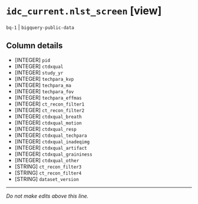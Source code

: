 # `idc_current.nlst_screen` [view]
`bq-1` | `bigquery-public-data`

## Column details
* [INTEGER]   `pid`
* [INTEGER]   `ctdxqual`
* [INTEGER]   `study_yr`
* [INTEGER]   `techpara_kvp`
* [INTEGER]   `techpara_ma`
* [INTEGER]   `techpara_fov`
* [INTEGER]   `techpara_effmas`
* [INTEGER]   `ct_recon_filter1`
* [INTEGER]   `ct_recon_filter2`
* [INTEGER]   `ctdxqual_breath`
* [INTEGER]   `ctdxqual_motion`
* [INTEGER]   `ctdxqual_resp`
* [INTEGER]   `ctdxqual_techpara`
* [INTEGER]   `ctdxqual_inadeqimg`
* [INTEGER]   `ctdxqual_artifact`
* [INTEGER]   `ctdxqual_graininess`
* [INTEGER]   `ctdxqual_other`
* [STRING]    `ct_recon_filter3`
* [STRING]    `ct_recon_filter4`
* [STRING]    `dataset_version`

-------------------------------------------------------------------------------
*Do not make edits above this line.*
